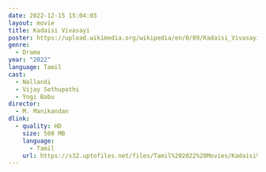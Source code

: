```yaml
---
date: 2022-12-15 15:04:03
layout: movie
title: Kadaisi Vivasayi
poster: https://upload.wikimedia.org/wikipedia/en/0/09/Kadaisi_Vivasayi.jpg
genre:
  - Drama
year: "2022"
language: Tamil
cast:
  - Nallandi
  - Vijay Sethupathi
  - Yogi Babu
director:
  - M. Manikandan
dlink:
  - quality: HD
    size: 500 MB
    language:
      - Tamil
    url: https://s32.uptofiles.net/files/Tamil%202022%20Movies/Kadaisi%20Vivasayi%20(2022)/Kadaisi%20Vivasayi%20(Original)/Kadaisi%20Vivasayi%20(640x360)/Kadaisi%20Vivasayi%202022%20HD.mp4
---
```

